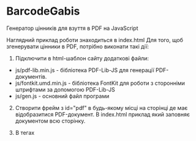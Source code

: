 # BarcodeGabis
Генератор цінників для взуття в PDF на JavaScript

Наглядний приклад роботи знаходиться в index.html
Для того, щоб згенерувати цінники в PDF, потрібно виконати такі дії:
1. Підключити в html-шаблон сайту додаткові файли:
  - js/pdf-lib.min.js - бібліотека PDF-Lib-JS для генерації PDF-документів.
  - js/fontkit.umd.min.js - бібліотека FontKit для роботи з сторонніми штрифтами за допомогою PDF-Lib-JS
  - js/gen.js - основний файл програми

2. Створити фрейм з id="pdf" в будь-якому місці на сторінці де має відобразитися PDF-документ. В index.html приклад який заповняє документом всю сторінку.
3. В тегах <script> на сторінці або в js-файлі створити масив з інформацією про цінники, які потрібно згенерувати. Шаблон масиву:

				let barcodes = [
					{
						barcode: 'ШТРИХКОД',
						name: 'НАЗВА ТОВАРУ',
						price: 'ЦІНА ТОВАРУ',
						color: 'КОЛІР ВЗУТТЯ',
						size: 'РОЗМІР ВЗУТТЯ',
						artikle: 'АРТИКУЛ',
						code: 'КОД ТОВАРУ',
						country: 'КРАЇНА-ВИРОБНИК',
						date: 'ДАТА ВИГОТОВЛЕННЯ',
						supplier: 'ПОСТАЧАЛЬНИК',
						importer: 'АДРЕСА ІМПОРТЕРА',
						top: 'ЗОВНІШНІЙ МАТЕРІАЛ',
						center: 'ВНУТРІШНІЙ МАТЕРІАЛ',
						bottom: 'МАТЕРІАЛ ЗНИЗУ'
					 },
					{
						barcode: '4820001157321',
						name: 'Ботинки женские Stilly',
						price: '540,00',
						color: 'Зелений',
						size: '39',
						artikle: '973-4',
						code: '115732',
						country: 'Китай',
						date: '01.01.2022',
						supplier: 'ООО "Trend" China',
						importer: 'Башили, м. Одеса, ринок 7 км. Конт.№10',
						top: 'текстиль + шкіра',
						center: 'шкіра',
						bottom: 'шкіра + інші матеріали'
					}
				];
  
4. Викликати функцію `genGabisBarcode(barcodes)`, де barcodes - масив з цінниками
